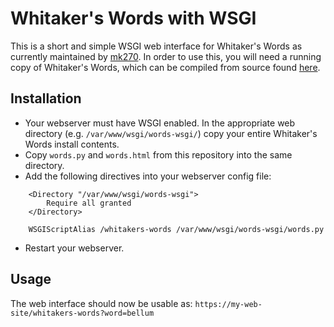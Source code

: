 # Whitaker's Words with WSGI

This is a short and simple WSGI web interface for Whitaker's Words as currently maintained by [mk270](https://mk270.github.io/whitakers-words/index.html). In order to use this, you will need a running copy of Whitaker's Words, which can be compiled from source found [here](https://github.com/mk270/whitakers-words). 

## Installation

 - Your webserver must have WSGI enabled. In the appropriate web directory (e.g. `/var/www/wsgi/words-wsgi/`) copy your entire Whitaker's Words install contents.
 - Copy `words.py` and `words.html` from this repository into the same directory.
 - Add the following directives into your webserver config file:

```apacheconf
    <Directory "/var/www/wsgi/words-wsgi">
        Require all granted
    </Directory>

    WSGIScriptAlias /whitakers-words /var/www/wsgi/words-wsgi/words.py
```

 - Restart your webserver.

## Usage

The web interface should now be usable as: `https://my-web-site/whitakers-words?word=bellum`
